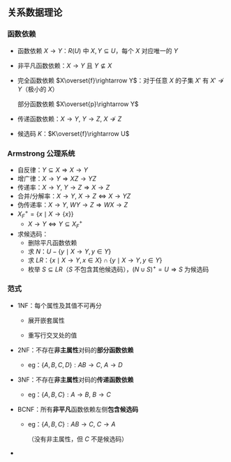 ## 关系数据理论

### 函数依赖

- 函数依赖 $X\rightarrow Y$：$R(U)$ 中 $X,Y\subseteq U$，每个 $X$ 对应唯一的 $Y$

- 非平凡函数依赖：$X\rightarrow Y$ 且 $Y\not\subseteq X$

- 完全函数依赖 $X\overset{f}\rightarrow Y$：对于任意 $X$ 的子集 $X'$ 有 $X'\not\rightarrow Y$（极小的 $X$）

  部分函数依赖 $X\overset{p}\rightarrow Y$

- 传递函数依赖：$X\rightarrow Y,\ Y\rightarrow Z,\ X\not \rightarrow Z$

- 候选码 $K$：$K\overset{f}\rightarrow U$

### Armstrong 公理系统

- 自反律：$Y\subseteq X\Rightarrow X\rightarrow Y$
- 增广律：$X\rightarrow Y\Rightarrow XZ\rightarrow YZ$
- 传递率：$X\rightarrow Y,\ Y\rightarrow Z\Rightarrow X\rightarrow Z$
- 合并/分解率：$X\rightarrow Y,\ X\rightarrow Z\Leftrightarrow X\rightarrow YZ$
- 伪传递率：$X\rightarrow Y,\ WY\rightarrow Z\Rightarrow WX\rightarrow Z$
- $X_F^+=\{x\mid X\rightarrow\{x\}\}$
  - $X\rightarrow Y\Leftrightarrow Y\subseteq X_F^+$
- 求候选码：
  - 删除平凡函数依赖
  - 求 $N$：$U-\{y\mid X\rightarrow Y,y\in Y\}$
  - 求 $LR$：$\{x\mid X\rightarrow Y,x\in X\} \cap\{y\mid X\rightarrow Y,y\in Y\}$
  - 枚举 $S\subseteq LR$（$S$ 不包含其他候选码），$(N\cup S)^+=U\Rightarrow S$ 为候选码

### 范式

- 1NF：每个属性及其值不可再分

  - 展开嵌套属性

  - 重写行交叉处的值

- 2NF：不存在**非主属性**对码的**部分函数依赖**
  - eg：$\{A,B,C,D\}:AB\rightarrow C,\ A\rightarrow D$

- 3NF：不存在**非主属性**对码的**传递函数依赖**
  - eg：$\{A,B,C\}:A\rightarrow B,\ B\rightarrow C$

- BCNF：所有**非平凡**函数依赖左侧**包含候选码**

  - eg：$\{A,B,C\}:AB\rightarrow C,\ C\rightarrow A$

    （没有非主属性，但 $C$ 不是候选码）

- 



